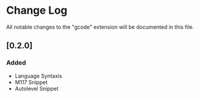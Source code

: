 # Change Log
All notable changes to the "gcode" extension will be documented in this file.


## [0.2.0]
### Added
- Language Syntaxis
- M117 Snippet
- Autolevel Snippet